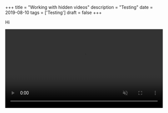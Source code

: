 +++
title = "Working with hidden videos"
description = "Testing"
date = 2019-08-10
tags = ['Testing']
draft = false
+++

Hi

<div class="wrapper" style="max-width: 1100px; margin: 0 auto;">
  <video autoplay loop muted playsinline style="width: 100%;">
    <source src="/posts/test-hidden-videos/output.webm" type="video/webm">
    <source src="/posts/test-hidden-videos/output.mp4" type="video/mp4">
  </video>
</div>

